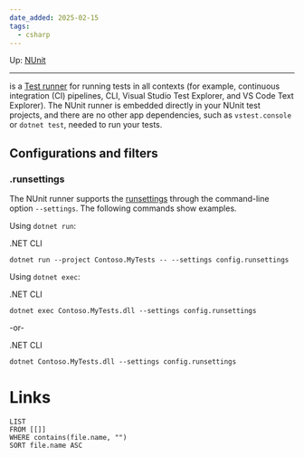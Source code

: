 ```yaml
---
date_added: 2025-02-15
tags:
  - csharp
---
```

Up: [NUnit](NUnit.md)
___
 is a [Test runner](Test%20runner.md) for running tests in all contexts (for example, continuous integration (CI) pipelines, CLI, Visual Studio Test Explorer, and VS Code Text Explorer). The NUnit runner is embedded directly in your NUnit test projects, and there are no other app dependencies, such as `vstest.console` or `dotnet test`, needed to run your tests.

## Configurations and filters

### .runsettings

The NUnit runner supports the [runsettings](https://learn.microsoft.com/en-us/dotnet/core/testing/unit-testing-platform-extensions-vstest-bridge#runsettings-support) through the command-line option `--settings`. The following commands show examples.

Using `dotnet run`:

.NET CLI

```
dotnet run --project Contoso.MyTests -- --settings config.runsettings
```

Using `dotnet exec`:

.NET CLI

```
dotnet exec Contoso.MyTests.dll --settings config.runsettings
```

-or-

.NET CLI

```
dotnet Contoso.MyTests.dll --settings config.runsettings
```
# Links
```dataview
LIST
FROM [[]]
WHERE contains(file.name, "")
SORT file.name ASC
```
